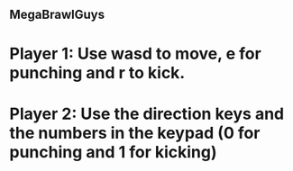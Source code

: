 ## MegaBrawlGuys
# Player 1: Use wasd to move, e for punching and r to kick.


# Player 2: Use the direction keys and the numbers in the keypad (0 for punching and 1 for kicking)
